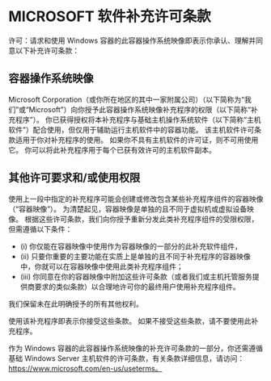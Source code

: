 
# <a name="microsoft-software-supplemental-license-terms"></a>MICROSOFT 软件补充许可条款

许可：请求和使用 Windows 容器的此容器操作系统映像即表示你承认、理解并同意以下补充许可条款：

## <a name="container-os-image"></a>容器操作系统映像 

Microsoft Corporation（或你所在地区的其中一家附属公司）（以下简称为“我们”或“Microsoft”）向你授予此容器操作系统映像补充程序的权限（以下简称“补充程序”）。 你已获得授权将本补充程序与基础主机操作系统软件（以下简称“主机软件”）配合使用，但仅用于辅助运行主机软件中的容器功能。  该主机软件许可条款适用于你对补充程序的使用。 如果你不具有主机软件的许可证，则不可用使用它。 你可以将此补充程序用于每个已获有效许可的主机软件副本。

## <a name="additional-licensing-requirements-andor-use-rights"></a>其他许可要求和/或使用权限 

使用上一段中指定的补充程序可能会创建或修改包含某些补充程序组件的容器映像（“容器映像”）。 为清楚起见，容器映像是单独的且不同于虚拟机或虚拟设备映像。  根据这些许可条款，我们向你授予重新分发此类补充程序组件的受限权限，但需遵循以下条件：

  - (i) 你仅能在容器映像中使用作为容器映像的一部分的此补充软件组件，
  - (ii) 只要你重要的主要功能在实质上是单独的且不同于补充程序的容器映像中，你就可以在容器映像中使用此类补充程序组件； 
  - (iii) 你同意在你的容器映像中附加这些许可条款（或者我们或主机托管服务提供商要求的类似条款）以合理地许可你的最终用户使用补充程序组件。

我们保留未在此明确授予的所有其他权利。

使用该补充程序即表示你接受这些条款。 如果不接受这些条款，请不要使用此补充程序。

作为 Windows 容器的此容器操作系统映像的补充许可条款的一部分，你还需遵循基础 Windows Server 主机软件的许可条款，有关条款详细信息，请访问：https://www.microsoft.com/en-us/useterms。  
